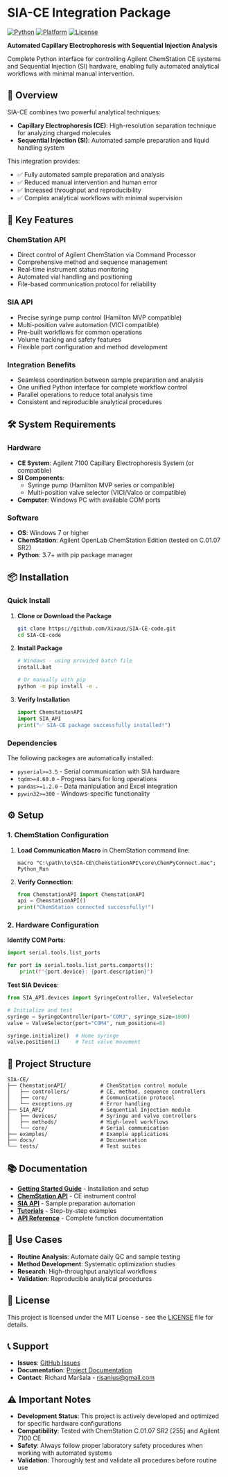 # SIA-CE Integration Package

[![Python](https://img.shields.io/badge/python-3.7+-blue.svg)](https://www.python.org/downloads/)
[![Platform](https://img.shields.io/badge/platform-Windows-lightgrey.svg)](https://www.microsoft.com/windows)
[![License](https://img.shields.io/badge/license-MIT-green.svg)](LICENSE)

**Automated Capillary Electrophoresis with Sequential Injection Analysis**

Complete Python interface for controlling Agilent ChemStation CE systems and Sequential Injection (SI) hardware, enabling fully automated analytical workflows with minimal manual intervention.

## 🔬 Overview

SIA-CE combines two powerful analytical techniques:

- **Capillary Electrophoresis (CE)**: High-resolution separation technique for analyzing charged molecules
- **Sequential Injection (SI)**: Automated sample preparation and liquid handling system

This integration provides:
- ✅ Fully automated sample preparation and analysis
- ✅ Reduced manual intervention and human error  
- ✅ Increased throughput and reproducibility
- ✅ Complex analytical workflows with minimal supervision

## 🚀 Key Features

### ChemStation API
- Direct control of Agilent ChemStation via Command Processor
- Comprehensive method and sequence management
- Real-time instrument status monitoring
- Automated vial handling and positioning
- File-based communication protocol for reliability

### SIA API  
- Precise syringe pump control (Hamilton MVP compatible)
- Multi-position valve automation (VICI compatible)
- Pre-built workflows for common operations
- Volume tracking and safety features
- Flexible port configuration and method development

### Integration Benefits
- Seamless coordination between sample preparation and analysis
- One unified Python interface for complete workflow control
- Parallel operations to reduce total analysis time
- Consistent and reproducible analytical procedures

## 🛠️ System Requirements

### Hardware
- **CE System**: Agilent 7100 Capillary Electrophoresis System (or compatible)
- **SI Components**: 
  - Syringe pump (Hamilton MVP series or compatible)
  - Multi-position valve selector (VICI/Valco or compatible)  
- **Computer**: Windows PC with available COM ports

### Software
- **OS**: Windows 7 or higher
- **ChemStation**: Agilent OpenLab ChemStation Edition (tested on C.01.07 SR2)
- **Python**: 3.7+ with pip package manager

## 📦 Installation

### Quick Install

1. **Clone or Download the Package**
   ```bash
   git clone https://github.com/Xixaus/SIA-CE-code.git
   cd SIA-CE-code
   ```

2. **Install Package**
   ```bash
   # Windows - using provided batch file
   install.bat
   
   # Or manually with pip
   python -m pip install -e .
   ```

3. **Verify Installation**
   ```python
   import ChemstationAPI
   import SIA_API
   print("✅ SIA-CE package successfully installed!")
   ```

### Dependencies
The following packages are automatically installed:
- `pyserial>=3.5` - Serial communication with SIA hardware
- `tqdm>=4.60.0` - Progress bars for long operations
- `pandas>=1.2.0` - Data manipulation and Excel integration
- `pywin32>=300` - Windows-specific functionality

## ⚙️ Setup

### 1. ChemStation Configuration

1. **Load Communication Macro** in ChemStation command line:
   ```chemstation
   macro "C:\path\to\SIA-CE\ChemstationAPI\core\ChemPyConnect.mac"; Python_Run
   ```

2. **Verify Connection**:
   ```python
   from ChemstationAPI import ChemstationAPI
   api = ChemstationAPI()
   print("ChemStation connected successfully!")
   ```

### 2. Hardware Configuration

**Identify COM Ports**:
```python
import serial.tools.list_ports

for port in serial.tools.list_ports.comports():
    print(f"{port.device}: {port.description}")
```

**Test SIA Devices**:
```python
from SIA_API.devices import SyringeController, ValveSelector

# Initialize and test
syringe = SyringeController(port="COM3", syringe_size=1000)
valve = ValveSelector(port="COM4", num_positions=8)

syringe.initialize()  # Home syringe
valve.position(1)     # Test valve movement
```

## 📁 Project Structure

```
SIA-CE/
├── ChemstationAPI/           # ChemStation control module
│   ├── controllers/          # CE, method, sequence controllers
│   ├── core/                 # Communication protocol
│   └── exceptions.py         # Error handling
├── SIA_API/                  # Sequential Injection module  
│   ├── devices/              # Syringe and valve controllers
│   ├── methods/              # High-level workflows
│   └── core/                 # Serial communication
├── examples/                 # Example applications
├── docs/                     # Documentation
└── tests/                    # Test suites
```

## 📚 Documentation

- **[Getting Started Guide](docs/getting-started.md)** - Installation and setup
- **[ChemStation API](docs/chemstation-api/introduction.md)** - CE instrument control
- **[SIA API](docs/sia-api/introduction.md)** - Sample preparation automation
- **[Tutorials](docs/tutorials/first-analysis.md)** - Step-by-step examples
- **[API Reference](docs/api-reference/)** - Complete function documentation

## 🎯 Use Cases

- **Routine Analysis**: Automate daily QC and sample testing
- **Method Development**: Systematic optimization studies
- **Research**: High-throughput analytical workflows
- **Validation**: Reproducible analytical procedures

## 📄 License

This project is licensed under the MIT License - see the [LICENSE](LICENSE) file for details.

## 📞 Support

- **Issues**: [GitHub Issues](https://github.com/Xixaus/SIA-CE-code/issues)
- **Documentation**: [Project Documentation](https://xixaus.github.io/SI-CE/)
- **Contact**: Richard Maršala - risanius@gmail.com

## ⚠️ Important Notes

- **Development Status**: This project is actively developed and optimized for specific hardware configurations
- **Compatibility**: Tested with ChemStation C.01.07 SR2 [255] and Agilent 7100 CE
- **Safety**: Always follow proper laboratory safety procedures when working with automated systems
- **Validation**: Thoroughly test and validate all procedures before routine use
